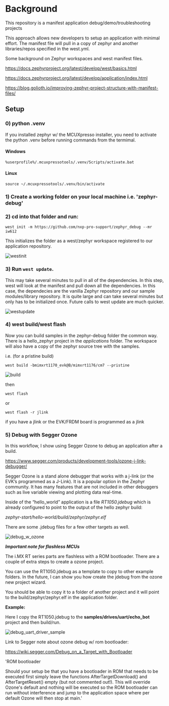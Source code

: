 # Background

This repository is a manifest application debug/demo/troubleshooting projects

This approach allows new developers to setup an application with minimal effort.  The manifest file will pull in a copy of zephyr and another libraries/repos specified in the west.yml.

Some background on Zephyr workspaces and west manifest files.

https://docs.zephyrproject.org/latest/develop/west/basics.html

https://docs.zephyrproject.org/latest/develop/application/index.html

https://blog.golioth.io/improving-zephyr-project-structure-with-manifest-files/


## Setup

### 0)  python .venv

If you installed zephyr w/ the MCUXpresso installer, you need to activate the python .venv before running commands from the termimal.


#### Windows		  

`%userprofile%/.mcuxpressotools/.venv/Scripts/activate.bat`

#### Linux

`source ~/.mcuxpressotools/.venv/bin/activate`

### 1) Create a working folder on your local machine i.e. 'zephyr-debug'

### 2) cd into that folder and run:


```
west init -m https://github.com/nxp-pro-support/zephyr_debug --mr iw612
```

This initializes the folder as a west/zephyr workspace registered to our application repository.

![westinit](https://github.com/user-attachments/assets/e8ef3847-9884-4891-b699-e43253df9339)

### 3)  Run `west update`.   

This may take several minutes to pull in all of the dependencies. In this step,  west will look at the manifest and pull down all the dependencies.   In this case, the dependecies are the vanilla Zephyr repository and our sample modules/library repository. It is quite large and can take several minutes but only has to be initialized once.  Future calls to west update are much quicker.


![westupdate](https://github.com/user-attachments/assets/c9331b24-3dce-4138-9d28-41ca8a2436b9)


### 4)  west build/west flash

Now you can build samples in the zephyr-debug folder the common way.  There is a hello_zephyr project in the *applications* folder.  The workspace will also have a copy of the zephyr source tree with the samples.

i.e.  (for a pristine build)

`west build -bmimxrt1170_evk@B/mimxrt1176/cm7 --pristine`

![build](https://github.com/user-attachments/assets/46f7fb14-193a-4344-8f67-51e600e58b2b)

then

`west flash`

or

`west flash -r jlink`

if you have a jlink or the EVK/FRDM board is programmed as a jlink


### 5)  Debug with Segger Ozone

In this workflow, I show using Segger Ozone to debug an application after a build.   

https://www.segger.com/products/development-tools/ozone-j-link-debugger/

Segger Ozone is a stand alone debugger that works with a j-link (or the EVK’s programmed as a J-Link).   It is a popular option in the Zephyr community.   It has many features that are not included in other debuggers such as live variable viewing and plotting data real-time.

Inside of the “hello_world” application is a file *RT1050.jdebug* which is already configured to point to the output of the hello zephyr build:

*zephyr-start/hello-world/build/zephyr/zephyr.elf*

There are some .jdebug files for a few other targets as well.

![debug_w_ozone](https://github.com/nxp-pro-support/zephyr-start/assets/152433281/a989f9bd-2523-4e7b-8b55-adedeb7094d7)

***Important note for flashless MCUs***

The i.MX RT series parts are flashless with a ROM bootloader.   There are a couple of extra steps to create a ozone project. 

You can use the RT1050.jdebug as a template to copy to other example folders. In the future, I can show you how create the jdebug from the ozone new project wizard.

You should be able to copy it to a folder of another project and it will point to the build/zephyr/zephyr.elf in the application folder.

**Example:**

Here I copy the RT1050.jdebug to the **samples/drives/uart/echo_bot** project and then build/run.

![debug_uart_driver_sample](https://github.com/nxp-pro-support/zephyr-start/assets/152433281/0e4389b4-df8a-4205-a49e-6a86e8a922b4)

Link to Segger note about ozone debug w/ rom bootloader:

https://wiki.segger.com/Debug_on_a_Target_with_Bootloader

'ROM bootloader

Should your setup be that you have a bootloader in ROM that needs to be executed first simply leave the functions AfterTargetDownload() and AfterTargetReset() empty (but not commented out!). This will override Ozone's default and nothing will be executed so the ROM bootloader can run without interference and jump to the application space where per default Ozone will then stop at main.'



